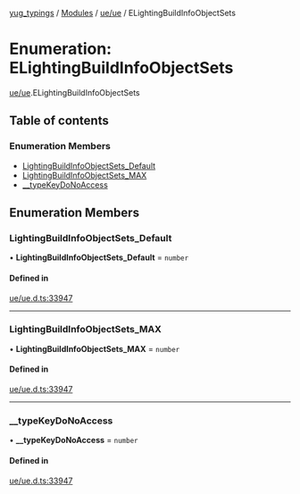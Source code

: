 [yug_typings](../README.md) / [Modules](../modules.md) / [ue/ue](../modules/ue_ue.md) / ELightingBuildInfoObjectSets

# Enumeration: ELightingBuildInfoObjectSets

[ue/ue](../modules/ue_ue.md).ELightingBuildInfoObjectSets

## Table of contents

### Enumeration Members

- [LightingBuildInfoObjectSets\_Default](ue_ue.ELightingBuildInfoObjectSets.md#lightingbuildinfoobjectsets_default)
- [LightingBuildInfoObjectSets\_MAX](ue_ue.ELightingBuildInfoObjectSets.md#lightingbuildinfoobjectsets_max)
- [\_\_typeKeyDoNoAccess](ue_ue.ELightingBuildInfoObjectSets.md#__typekeydonoaccess)

## Enumeration Members

### LightingBuildInfoObjectSets\_Default

• **LightingBuildInfoObjectSets\_Default** = `number`

#### Defined in

[ue/ue.d.ts:33947](https://github.com/YugMetaverse/yug_typings/blob/25cad34/ue/ue.d.ts#L33947)

___

### LightingBuildInfoObjectSets\_MAX

• **LightingBuildInfoObjectSets\_MAX** = `number`

#### Defined in

[ue/ue.d.ts:33947](https://github.com/YugMetaverse/yug_typings/blob/25cad34/ue/ue.d.ts#L33947)

___

### \_\_typeKeyDoNoAccess

• **\_\_typeKeyDoNoAccess** = `number`

#### Defined in

[ue/ue.d.ts:33947](https://github.com/YugMetaverse/yug_typings/blob/25cad34/ue/ue.d.ts#L33947)

